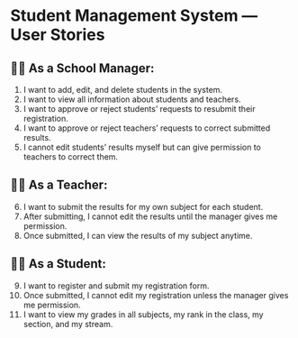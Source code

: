 # Student Management System — User Stories

## 👨‍💼 As a School Manager:
1. I want to add, edit, and delete students in the system.
2. I want to view all information about students and teachers.
3. I want to approve or reject students’ requests to resubmit their registration.
4. I want to approve or reject teachers’ requests to correct submitted results.
5. I cannot edit students’ results myself but can give permission to teachers to correct them.

## 👨‍🏫 As a Teacher:
6. I want to submit the results for my own subject for each student.
7. After submitting, I cannot edit the results until the manager gives me permission.
8. Once submitted, I can view the results of my subject anytime.

## 👨‍🎓 As a Student:
9. I want to register and submit my registration form.
10. Once submitted, I cannot edit my registration unless the manager gives me permission.
11. I want to view my grades in all subjects, my rank in the class, my section, and my stream.

